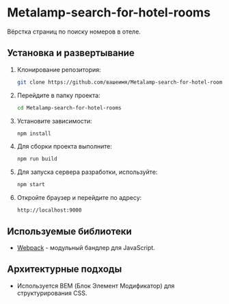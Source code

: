 # Metalamp-search-for-hotel-rooms
Вёрстка страниц по поиску номеров в отеле.
## Установка и развертывание
1. Клонирование репозитория: 
   ``` bash
   git clone https://github.com/вашеимя/Metalamp-search-for-hotel-rooms.git   
   ```
2. Перейдите в папку проекта:
   ```bash
   cd Metalamp-search-for-hotel-rooms
   ```
3. Установите зависимости:
   ```bash
   npm install
   ```
4. Для сборки проекта выполните:
   ```bash
   npm run build
   ```
5. Для запуска сервера разработки, используйте:
   ```bash
   npm start
   ```
6. Откройте браузер и перейдите по адресу:
   ```
   http://localhost:9000
   ```
## Используемые библиотеки
- [Webpack](https://webpack.js.org) - модульный бандлер для JavaScript.

## Архитектурные подходы
- Используется BEM (Блок Элемент Модификатор) для структурирования CSS.
